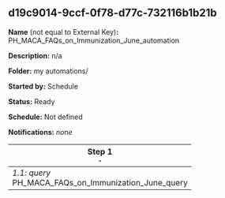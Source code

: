 ## d19c9014-9ccf-0f78-d77c-732116b1b21b

**Name** (not equal to External Key)**:** PH_MACA_FAQs_on_Immunization_June_automation

**Description:** n/a

**Folder:** my automations/

**Started by:** Schedule

**Status:** Ready

**Schedule:** Not defined

**Notifications:** _none_


| Step 1<br>_<small>-</small>_ |
| --- |
| _1.1: query_<br>PH_MACA_FAQs_on_Immunization_June_query |
